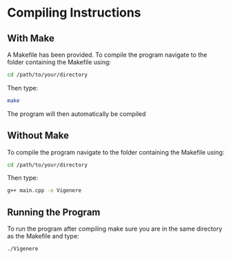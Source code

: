 # Compiling Instructions

## With Make

A Makefile has been provided. To compile the program navigate to the folder containing the Makefile using:

```sh
cd /path/to/your/directory
```

Then type:

```sh
make
```

The program will then automatically be compiled

## Without Make

To compile the program navigate to the folder containing the Makefile using:

```sh
cd /path/to/your/directory
```

Then type:

```sh
g++ main.cpp -o Vigenere
```

## Running the Program

To run the program after compiling make sure you are in the same directory as the Makefile and type:

```sh
./Vigenere
```



